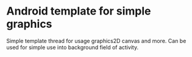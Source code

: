 # Android template for simple graphics
Simple template thread for usage graphics2D canvas and more.
Can be used for simple use into background field of activity.
